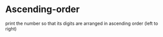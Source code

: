 # Ascending-order
print the number so that its digits are arranged in ascending order (left to right)

